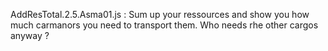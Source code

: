 AddResTotal.2.5.Asma01.js :
  Sum up your ressources and show you how much carmanors you need to transport them.
  Who needs rhe other cargos anyway ?

